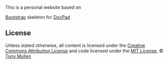 This is a personal website based on

[Bootstrap](http://getbootstrap.com) skeleton for [DocPad](https://github.com/bevry/docpad)

## License

Unless stated otherwise, all content is licensed under the [Creative Commons Attribution License](http://creativecommons.org/licenses/by/3.0/) and code licensed under the [MIT License](http://creativecommons.org/licenses/MIT/), © [Tony Mullen](http://your.website)
